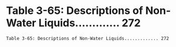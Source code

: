 # Table 3-65: Descriptions of Non-Water Liquids............. 272

```
Table 3-65: Descriptions of Non-Water Liquids............. 272

```

